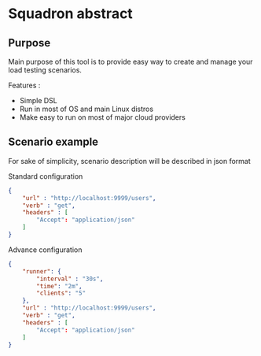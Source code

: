 # Squadron abstract

## Purpose

Main purpose of this tool is to provide easy way to create and manage your load testing scenarios.

Features :
- Simple DSL
- Run in most of OS and main Linux distros
- Make easy to run on most of major cloud providers

## Scenario example

For sake of simplicity, scenario description 
will be described in json format 

Standard configuration

```json
{    
    "url" : "http://localhost:9999/users",
    "verb" : "get",
    "headers" : [
        "Accept": "application/json"
    ] 
}
```

Advance configuration

```json
{
    "runner": {
        "interval" : "30s",
        "time": "2m",
        "clients": "5"
    },
    "url" : "http://localhost:9999/users",
    "verb" : "get",
    "headers" : [
        "Accept": "application/json"
    ] 
}
```